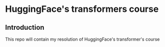 # HuggingFace's transformers course

## Introduction

This repo will contain my resolution of HuggingFace's transformer's course
